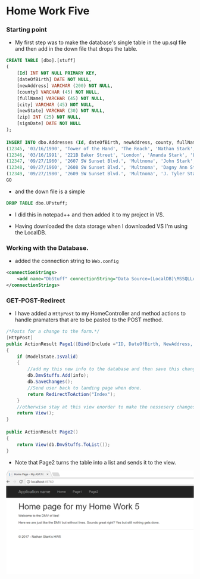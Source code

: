 

# Home Work Five


### Starting point

+ My first step was to make the database's single table in the up.sql file and then add in the down file that drops the table.

```sql
CREATE TABLE [dbo].[stuff]
(
	[Id] INT NOT NULL PRIMARY KEY,
	[dateOfBirth] DATE NOT NULL,
	[newAddress] VARCHAR (200) NOT NULL,
	[county] VARCHAR (45) NOT NULL,
	[fullName] VARCHAR (45) NOT NULL,
	[city] VARCHAR (45) NOT NULL,
	[newState] VARCHAR (30) NOT NULL,
	[zip] INT (25) NOT NULL,
	[signDate] DATE NOT NULL
);

INSERT INTO dbo.Addresses (Id, dateOfBirth, newAddress, county, fullName, city, newState, zip, signDate) VALUES
(12345, '03/16/1990', 'Tower of the Hand', 'The Reach', 'Nathan Stark', 'Kings Landing', 'GOT', 97239, '09/27/2011'),
(12346, '03/16/1991', '221B Baker Street', 'London', 'Amanda Stark', 'London', 'UK', 99999, '09/27/2015'),
(12347, '09/27/1960', '2607 SW Sunset Blvd.', 'Multnoma', 'John Stark', 'Portland', 'OR', 98899, '05/10/1991'),
(12348, '09/27/1960', '2608 SW Sunset Blvd.', 'Multnoma', 'Dagny Ann Stark', 'Portland', 'OR', 98799, '05/10/2016'),
(12349, '09/27/1980', '2609 SW Sunset Blvd.', 'Multnoma', 'J. Tyler Stark', 'Portland', 'CA', 98699, '05/10/1991')
GO
```
+ and the down file is a simple

```sql
DROP TABLE dbo.UPstuff;
```
+ I did this in notepad++ and then added it to my project in VS.

+ Having downloaded the data storage when I downloaded VS I'm using the LocalDB.

### Working with the Database.

+ added the connection string  to `Web.config`

```xml
<connectionStrings>
    <add name="DbStuff" connectionString="Data Source=(LocalDB)\MSSQLLocalDB;AttachDbFilename=C:\Users\nstar\Desktop\CS\460\homework460\HW5\HW5\App_Data\DMVDatabase1.mdf;Integrated Security=True" providerName="System.Data.SqlClient"/>
</connectionStrings>
```

### GET-POST-Redirect

+ I have added a `HttpPost` to my HomeController and method actions to handle pramaters that are to be pasted to the POST method.

```c#
/*Posts for a change to the form.*/
[HttpPost]
public ActionResult Page1([Bind(Include ="ID, DateOfBirth, NewAddress, County, FullName, City, NewState, Zip, SignDate")]DmvStuff info)
{
	if (ModelState.IsValid)
	{
		//add my this new info to the database and then save this change.
		db.DmvStuffs.Add(info);
		db.SaveChanges();
		//Send user back to landing page when done.
		return RedirectToAction("Index");
	}
	//otherwise stay at this view enorder to make the nessesery changes.
	return View();
}

public ActionResult Page2()
{
	return View(db.DmvStuffs.ToList());
}
```

+ Note that Page2 turns the table into a list and sends it to the view.

![alt text](/Landing.png)







